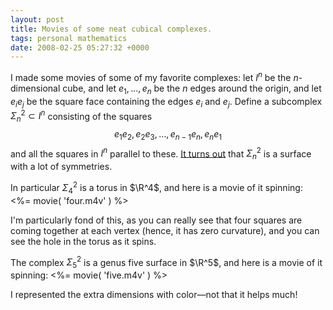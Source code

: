 ```yaml
---
layout: post
title: Movies of some neat cubical complexes.
tags: personal mathematics
date: 2008-02-25 05:27:32 +0000
---
```


I made some movies of some of my favorite complexes: let $I^n$ be the $n$-dimensional cube, and let $e_1, \ldots, e_n$ be the $n$ edges around the origin, and let $e_i e_j$ be the square face containing the edges $e_i$ and $e_j$.  Define a subcomplex $\Sigma^2_n \subset I^n$ consisting of the squares $$e_1 e_2, e_2 e_3, \ldots, e_{n-1} e_n, e_n e_1$$ and all the squares in $I^n$ parallel to these.  <a href="http://kisonecat.com/2007/02/23/hurwitz/">It turns out</a> that $\Sigma^2_n$ is a surface with a lot of symmetries.

In particular $\Sigma^2_4$ is a torus in $\R^4$, and here is a movie of it spinning:
<%= movie( 'four.m4v' ) %>

I'm particularly fond of this, as you can really see that four squares are coming together at each vertex (hence, it has zero curvature), and you can see the hole in the torus as it spins.

The complex $\Sigma^2_5$ is a genus five surface in $\R^5$, and here is a movie of it spinning:
<%= movie( 'five.m4v' ) %>

I represented the extra dimensions with color&mdash;not that it helps much!

